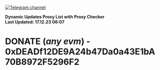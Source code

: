 [![Telegram channel](https://img.shields.io/endpoint?url=https://runkit.io/damiankrawczyk/telegram-badge/branches/master?url=https://t.me/n4z4v0d)](https://t.me/n4z4v0d) 

**Dynamic Updates Proxy List with Proxy Checker**  
**Last Updated: 17.12.23 06:07**

# DONATE (_any evm_) - 0xDEADf12DE9A24b47Da0a43E1bA70B8972F5296F2
